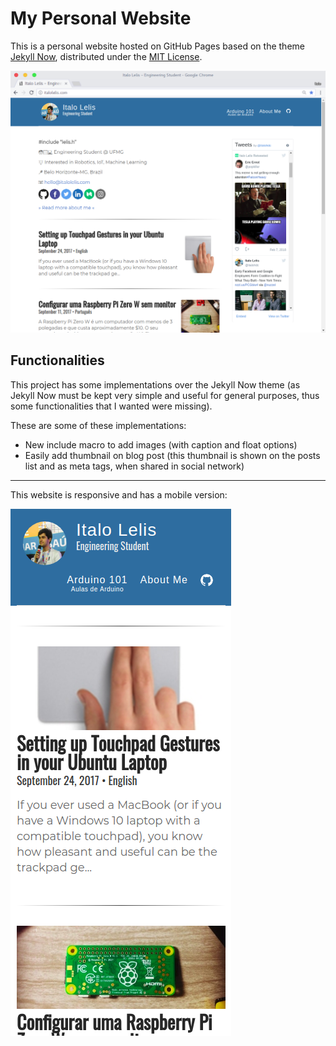 # My Personal Website

This is a personal website hosted on GitHub Pages based on the theme [Jekyll Now](https://github.com/barryclark/jekyll-now), distributed under the [MIT License](LICENSE).

![Website Screenshot](/images/website-screenshot.png)

## Functionalities

This project has some implementations over the Jekyll Now theme (as Jekyll Now must be kept very simple and useful for general purposes, thus some functionalities that I wanted were missing).

These are some of these implementations:

- New include macro to add images (with caption  and float options)
- Easily add thumbnail on blog post (this thumbnail is shown on the posts list and as meta tags, when shared in social network)

---

This website is responsive and has a mobile version:

![Mobile Website Screenshot](/images/website-mobile-screenshot.png)
